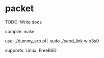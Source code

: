 packet
======

TODO: Write docs

compile: make

use: ./dummy_arp.pl | sudo ./send_link wlp3s0

supports: Linux, FreeBSD
